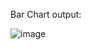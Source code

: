 Bar Chart output:

![image](https://github.com/reebaseb/Data_Visualisation_Python_Matplotlib/assets/72300589/6c89601b-c981-4550-8ffc-9374304f1a99)
